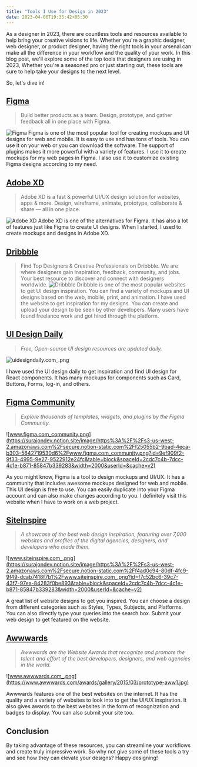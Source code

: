 ```yaml
---
title: "Tools I Use for Design in 2023"
date: 2023-04-06T19:35:42+05:30
---
```



As a designer in 2023, there are countless tools and resources available to help bring your creative visions to life. Whether you're a graphic designer, web designer, or product designer, having the right tools in your arsenal can make all the difference in your workflow and the quality of your work. In this blog post, we'll explore some of the top tools that designers are using in 2023, Whether you're a seasoned pro or just starting out, these tools are sure to help take your designs to the next level.

  

So, let's dive in!

  

## **[Figma](https://www.figma.com/)**

>Build better products as a team. Design, prototype, and gather feedback all in one place with Figma.
>
![Figma](https://surajondev.notion.site/image/https%3A%2F%2Fs3-us-west-2.amazonaws.com%2Fsecure.notion-static.com%2F22daa335-afc6-4e19-b133-11b5563bb332%2Fwww.figma.com__fuid.png?id=a5b1f161-4941-4fcd-b708-d4ca38c67448&table=block&spaceId=2cdc7c4b-7dcc-4c1e-b871-85847b339283&width=2000&userId=&cache=v2)
Figma is one of the most popular tool for creating mockups and UI designs for web and mobile. It is easy to use and has tons of tools. You can use it on your web or you can download the software. The support of plugins makes it more powerful with a variety of features. I use it to create mockups for my web pages in Figma. I also use it to customize existing Figma designs according to my need.

## **[Adobe XD](https://www.adobe.com/products/xd.html)**

>Adobe XD is a fast & powerful UI/UX design solution for websites, apps & more. Design, wireframe, animate, prototype, collaborate & share — all in one place.
>
![Adobe XD](https://surajondev.notion.site/image/https%3A%2F%2Fs3-us-west-2.amazonaws.com%2Fsecure.notion-static.com%2F9798fac0-d2e1-4548-8cfc-d1b8cfe84abb%2Fwww.adobe.com_products_xd.html.png?id=b1de9087-ec33-4624-be47-1566cb4d546a&table=block&spaceId=2cdc7c4b-7dcc-4c1e-b871-85847b339283&width=2000&userId=&cache=v2)
Adobe XD is one of the alternatives for Figma. It has also a lot of features just like Figma to create UI designs. When I started, I used to create mockups and designs in Adobe XD.

##  **[Dribbble](https://dribbble.com/)**

>Find Top Designers & Creative Professionals on Dribbble. We are where designers gain inspiration, feedback, community, and jobs. Your best resource to discover and connect with designers worldwide.
![Dribbble](https://surajondev.notion.site/image/https%3A%2F%2Fs3-us-west-2.amazonaws.com%2Fsecure.notion-static.com%2Fcce4495d-01af-4b5b-9ae5-33e5daf8f9e7%2Fdribbble.com_.png?id=1ada47cd-77d2-4253-9074-92c64edc5cb0&table=block&spaceId=2cdc7c4b-7dcc-4c1e-b871-85847b339283&width=2000&userId=&cache=v2)
Dribbble is one of the most popular websites to get UI design inspiration. You can find a variety of mockups and UI designs based on the web, mobile, print, and animation. I have used the website to get inspiration for my designs. You can create and upload your design to be seen by other developers. Many users have found freelance work and got hired through the platform.


## **[UI Design Daily](https://uidesigndaily.com/)**

> _Free, Open-source UI design resources are updated daily._

![uidesigndaily.com_.png](https://surajondev.notion.site/image/https%3A%2F%2Fs3-us-west-2.amazonaws.com%2Fsecure.notion-static.com%2F388b5c55-c5b8-454e-89f3-25192c019895%2Fuidesigndaily.com_.png?id=26424a06-ec5f-4d25-bd49-9e667138d510&table=block&spaceId=2cdc7c4b-7dcc-4c1e-b871-85847b339283&width=2000&userId=&cache=v2)

I have used the UI design daily to get inspiration and find UI design for React components. It has many mockups for components such as Card, Buttons, Forms, log-in, and others.

## **[Figma Community](https://www.figma.com/community/)**

> _Explore thousands of templates, widgets, and plugins by the Figma Community._

![www.figma.com_community.png](https://surajondev.notion.site/image/https%3A%2F%2Fs3-us-west-2.amazonaws.com%2Fsecure.notion-static.com%2Ff25055b2-9bad-4eca-b303-5642719530d6%2Fwww.figma.com_community.png?id=9ef909f2-9f33-4995-9e27-9522912e24fc&table=block&spaceId=2cdc7c4b-7dcc-4c1e-b871-85847b339283&width=2000&userId=&cache=v2)

As you might know, Figma is a tool to design mockups and UI/UX. It has a community that includes awesome mockups designed for web and mobile. This UI design is free to use. You can easily duplicate into your Figma account and can also make changes according to you. I definitely visit this website when I have to work on a web project.

## [SiteInspire](https://www.siteinspire.com/)

> _A showcase of the best web design inspiration, featuring over 7,000 websites and profiles of the digital agencies, designers, and developers who made them._

![www.siteinspire.com_.png](https://surajondev.notion.site/image/https%3A%2F%2Fs3-us-west-2.amazonaws.com%2Fsecure.notion-static.com%2Ff4ad0c94-80df-4fc9-9f49-dcab7418f7b1%2Fwww.siteinspire.com_.png?id=f7c52bc6-39c7-43f7-97ea-84283f0be893&table=block&spaceId=2cdc7c4b-7dcc-4c1e-b871-85847b339283&width=2000&userId=&cache=v2)

A great list of website designs to get you inspired. You can choose a design from different categories such as Styles, Types, Subjects, and Platforms. You can also directly type your queries into the search box. Submit your web design to get featured on the website.

## [Awwwards](https://www.awwwards.com/)

> _Awwwards are the Website Awards that recognize and promote the talent and effort of the best developers, designers, and web agencies in the world._

![www.awwwards.com_.png](https://www.awwwards.com/awards/gallery/2015/03/prototype-aww1.jpg)

Awwwards features one of the best websites on the internet. It has the quality and a variety of websites to look into to get the UI/UX inspiration. It also gives awards to the best websites in the form of recognization and badges to display. You can also submit your site too.

## Conclusion

By taking advantage of these resources, you can streamline your workflows and create truly impressive work. So why not give some of these tools a try and see how they can elevate your designs? Happy designing!